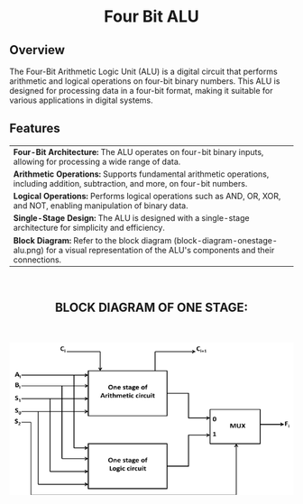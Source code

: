 <h1 align = "center">Four Bit ALU</h1>
<h2>Overview</h2>
<p>The Four-Bit Arithmetic Logic Unit (ALU) is a digital circuit that performs arithmetic and logical operations on four-bit binary numbers. 
  This ALU is designed for processing data in a four-bit format, making it suitable for various applications in digital systems.</p>

<h2>Features</h2>
<table>
  <tr>
    <td><b>Four-Bit Architecture:</b> The ALU operates on four-bit binary inputs, allowing for processing a wide range of data.</td>
  </tr>
  <tr>
    <td><b>Arithmetic Operations:</b> Supports fundamental arithmetic operations, including addition, subtraction, and more, on four-bit numbers.</td>
  </tr>
  <tr>
    <td><b>Logical Operations:</b> Performs logical operations such as AND, OR, XOR, and NOT, enabling manipulation of binary data.</td>
  </tr>
  <tr>
    <td><b>Single-Stage Design:</b> The ALU is designed with a single-stage architecture for simplicity and efficiency.</td>
  </tr>
   <tr>
    <td><b>Block Diagram:</b> Refer to the block diagram (block-diagram-onestage-alu.png) for a visual representation of the ALU's components and their connections.</td>
  </tr>
</table>
<br>

<h2 align = "center">  <b>BLOCK DIAGRAM OF ONE STAGE:</b></h2>
<br>
<p align = "center">
  <img  src="block-diagram-onestage-alu.png" alt="Block Diagram of ALU">
</p>





